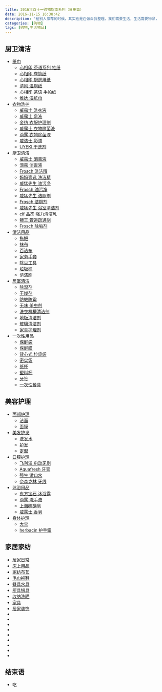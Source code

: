 ```yaml
---
title: 2016年双十一购物指南系列（日用篇）
date: 2016-11-15 16:38:42
description: "给别人推荐的时候，其实也是在做自我整理。我们需要生活，生活需要物品，仅此而已！"
categories: [购物]
tags: [购物,生活物品]
---
```



<!-- more -->


## 厨卫清洁

- [纸巾]()
    - [心相印 茶语系列 抽纸]()
    - [心相印 卷筒纸]()
    - [心相印 厨房用纸]()
    - [清风 湿厕纸]()
    - [心相印 茶语 手帕纸]()
    - [维达 湿纸巾]()
- [衣物洗护]()
    - [威露士 洗衣液]()
    - [威露士 皂液]()
    - [金纺 衣服护理剂]()
    - [威露士 衣物除菌液]()
    - [滴露 衣物除菌液]()
    - [威洁士 彩漂]()
    - [UYEKI 干洗剂]()
- [厨卫清洁]()
    - [威露士 消毒液]()
    - [滴露 消毒液]()
    - [Frosch 洗洁精]()
    - [妈妈壹选 洗洁精]()
    - [威猛先生 油污净]()
    - [Frosch 油污净]()
    - [威猛先生 洁厕剂]()
    - [Frosch 洁厕剂]()
    - [威猛先生 浴室清洁剂]()
    - [cif 晶杰 强力清洁乳]()
    - [狮王 管道疏通剂]()
    - [Frosch 除垢剂]()
- [清洁用品]()
    - [拖把]()
    - [抹布]()
    - [百洁布]()
    - [家务手套]()
    - [除尘工具]()
    - [垃圾桶]()
    - [清洁刷]()
- [居室清洁]()
    - [除湿剂]()
    - [干燥剂]()
    - [防蛀防霉]()
    - [无味 杀虫剂]()
    - [洗衣机槽清洁剂]()
    - [地板清洁剂]()
    - [玻璃清洁剂]()
    - [家具护理剂]()
- [一次性用品]()
    - [保鲜袋]()
    - [保鲜膜]()
    - [背心式 垃圾袋]()
    - [密实袋]()
    - [纸杯]()
    - [塑料杯]()
    - [牙签]()
    - [一次性餐具]()



## 美容护理


- [面部护理]()
    - [洁面]()
    - [面膜]()
- [美发护发]()
    - [洗发水]()
    - [护发]()
    - [定型]()
- [口腔护理]()
    - [飞利浦 电动牙刷]()
    - [Aquafresh 牙膏]()
    - [强生 漱口水]()
    - [奈森克林 牙线]()
- [沐浴用品]()
    - [东方宝石 沐浴露]()
    - [滴露 洗手液]()
    - [上海硫磺皂]()
    - [威露士 香皂]()
- [身体护理]()
    - [大宝]()
    - [herbacin 护手霜]()


## 家居家纺

- [居家日常]()
- [床上用品]()
- [家纺布艺]()
- [毛巾拖鞋]()
- [餐具水具]()
- [厨具锅具]()
- [收纳洗晒]()
- [家具]()
- [居家装饰]()
- []()
- []()
- []()
- []()
- []()
- []()
- []()
- []()
- []()



## 结束语

- 吃